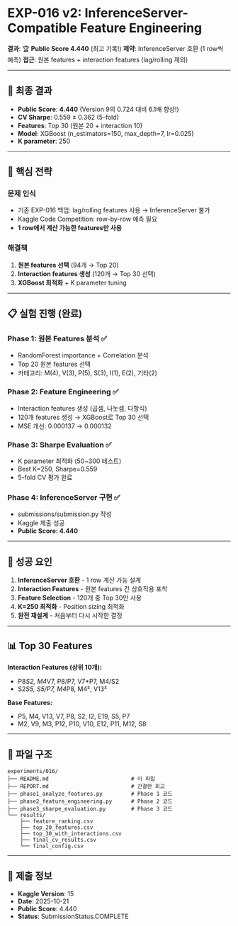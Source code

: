 # EXP-016 v2: InferenceServer-Compatible Feature Engineering

**결과**: 🏆 **Public Score 4.440** (최고 기록!)
**제약**: InferenceServer 호환 (1 row씩 예측)
**접근**: 원본 features + interaction features (lag/rolling 제외)

---

## 🎉 최종 결과

- **Public Score**: **4.440** (Version 9의 0.724 대비 6.1배 향상!)
- **CV Sharpe**: 0.559 ± 0.362 (5-fold)
- **Features**: Top 30 (원본 20 + interaction 10)
- **Model**: XGBoost (n_estimators=150, max_depth=7, lr=0.025)
- **K parameter**: 250

---

## 🎯 핵심 전략

### 문제 인식
- 기존 EXP-016 백업: lag/rolling features 사용 → InferenceServer 불가
- Kaggle Code Competition: row-by-row 예측 필요
- **1 row에서 계산 가능한 features만 사용**

### 해결책
1. **원본 features 선택** (94개 → Top 20)
2. **Interaction features 생성** (120개 → Top 30 선택)
3. **XGBoost 최적화** + K parameter tuning

---

## 📋 실험 진행 (완료)

### Phase 1: 원본 Features 분석 ✅
- RandomForest importance + Correlation 분석
- Top 20 원본 features 선택
- 카테고리: M(4), V(3), P(5), S(3), I(1), E(2), 기타(2)

### Phase 2: Feature Engineering ✅
- Interaction features 생성 (곱셈, 나눗셈, 다항식)
- 120개 features 생성 → XGBoost로 Top 30 선택
- MSE 개선: 0.000137 → 0.000132

### Phase 3: Sharpe Evaluation ✅
- K parameter 최적화 (50~300 테스트)
- Best K=250, Sharpe=0.559
- 5-fold CV 평가 완료

### Phase 4: InferenceServer 구현 ✅
- submissions/submission.py 작성
- Kaggle 제출 성공
- **Public Score: 4.440**

---

## 🔑 성공 요인

1. **InferenceServer 호환** - 1 row 계산 가능 설계
2. **Interaction Features** - 원본 features 간 상호작용 포착
3. **Feature Selection** - 120개 중 Top 30만 사용
4. **K=250 최적화** - Position sizing 최적화
5. **완전 재설계** - 처음부터 다시 시작한 결정

---

## 📊 Top 30 Features

**Interaction Features (상위 10개):**
- P8*S2, M4*V7, P8/P7, V7*P7, M4/S2
- S2*S5, S5/P7, M4*P8, M4², V13²

**Base Features:**
- P5, M4, V13, V7, P8, S2, I2, E19, S5, P7
- M2, V9, M3, P12, P10, V10, E12, P11, M12, S8

---

## 📁 파일 구조

```
experiments/016/
├── README.md                          # 이 파일
├── REPORT.md                          # 간결한 회고
├── phase1_analyze_features.py         # Phase 1 코드
├── phase2_feature_engineering.py      # Phase 2 코드
├── phase3_sharpe_evaluation.py        # Phase 3 코드
└── results/
    ├── feature_ranking.csv
    ├── top_20_features.csv
    ├── top_30_with_interactions.csv
    ├── final_cv_results.csv
    └── final_config.csv
```

---

## 🚀 제출 정보

- **Kaggle Version**: 15
- **Date**: 2025-10-21
- **Public Score**: 4.440
- **Status**: SubmissionStatus.COMPLETE

